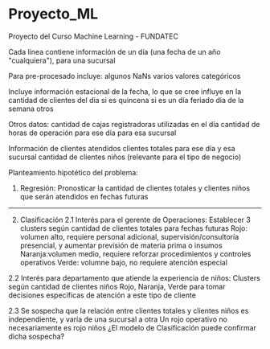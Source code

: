 # Proyecto_ML
Proyecto del Curso Machine Learning - FUNDATEC

Cada línea contiene información de un día (una fecha de un año "cualquiera"), para una sucursal

Para pre-procesado incluye:
  algunos NaNs
  varios valores categóricos
 
Incluye información estacional de la fecha, lo que se cree influye en la cantidad de clientes del día
  si es quincena
  si es un día feriado
  dia de la semana
  otros
 
Otros datos:
  cantidad de cajas registradoras utilizadas en el día
  cantidad de horas de operación para ese día para esa sucursal
  
Información de clientes atendidos
  clientes totales para ese día y esa sucursal
  cantidad de clientes niños (relevante para el tipo de negocio)
  
Planteamiento hipotético del problema:
  1. Regresión:
  Pronosticar la  cantidad de clientes totales y clientes niños que serán atendidos en fechas futuras
  
  *******************************
  
  2. Clasificación
  2.1 Interés para el gerente de Operaciones:
  Establecer 3 clusters según cantidad de clientes totales para fechas futuras
      Rojo:   volumen alto, requiere personal adicional, supervisión/consultoría presencial, y aumentar previsión de materia prima o insumos
      Naranja:volumen medio, requiere reforzar procedimientos y controles operativos
      Verde:  volumne bajo, no requiere atención especial
      
  2.2 Interés para departamento que atiende la experiencia de niños:
  Clusters según cantidad de clientes niños
  Rojo, Naranja, Verde para tomar decisiones específicas de atención a este tipo de cliente
      
  2.3 Se sospecha que la relación entre clientes totales y clientes niños es independiente, y varía de una sucursal a otra
  Un rojo operativo no necesariamente es rojo niños
  ¿El modelo de Clasificación puede confirmar dicha sospecha?

